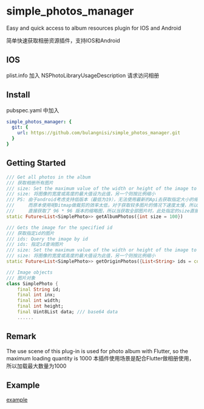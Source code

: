 # simple_photos_manager

<p>Easy and quick access to album resources plugin for IOS and Android</p>
<p>简单快速获取相册资源插件，支持IOS和Android</p>

## IOS
plist.info 加入
<key>NSPhotoLibraryUsageDescription</key>
<string>请求访问相册</string>

## Install
<p>pubspec.yaml 中加入</p>

```yaml
simple_photos_manager: {
  git: {
    url: https://github.com/bulangnisi/simple_photos_manager.git
  }
}
```

## Getting Started
```dart
/// Get all photos in the album
/// 获取相册所有图片
/// size: Set the maximum value of the width or height of the image to this, and the other to scale down
/// size: 将图像的宽度或高度的最大值设为此值，另一个则按比例缩小
/// PS: 由于android考虑支持低版本（最低为19），无法使用最新的Api去获取指定大小的缩略图
///     而原本使用呢Bitmap做裁剪的效率太低，对于获取较多图片的情况下速度太慢，所以使用了较为旧的api
///     直接获取了 96 * 96 版本的缩略图，所以当获取全部图片时，此处指定的size直接忽略了
static Future<List<SimplePhoto>> getAlbumPhotos({int size = 100})

/// Gets the image for the specified id
/// 获取指定id的图片
/// ids: Query the image by id
/// ids: 指定id查询图片
/// size: Set the maximum value of the width or height of the image to this, and the other to scale down
/// size: 将图像的宽度或高度的最大值设为此值，另一个则按比例缩小
static Future<List<SimplePhoto>> getOriginPhotos({List<String> ids = const [], int size = 0})

/// Image objects
/// 图片对象
class SimplePhoto {
    final String id;      
    final int inx;        
    final int width;
    final int height;
    final Uint8List data; /// base64 data
    ......
```

## Remark
The use scene of this plug-in is used for photo album with Flutter, so the maximum loading quantity is 1000
本插件使用场景是配合Flutter做相册使用，所以加载最大数量为1000

## Example
[example](https://github.com/bulangnisi/simple_photos_manager/blob/master/example/lib/main.dart)

